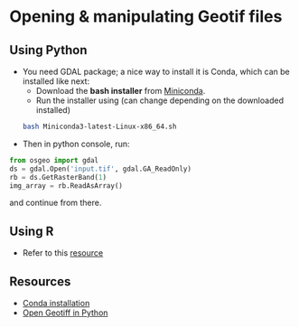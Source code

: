  # Opening & manipulating Geotif files
 ## Using Python
 - You need GDAL package; a nice way to install it is Conda, which can be installed like next:
      - Download the **bash installer** from [Miniconda](https://conda.io/miniconda.html).    
      - Run the installer using (can change depending on the downloaded installed) 
      ```bash
      bash Miniconda3-latest-Linux-x86_64.sh
      ```
  - Then in python console, run: 
  ```python
  from osgeo import gdal
  ds = gdal.Open('input.tif', gdal.GA_ReadOnly)
  rb = ds.GetRasterBand(1)
  img_array = rb.ReadAsArray()
```
and continue from there.

## Using R
- Refer to this [resource](https://www.earthdatascience.org/courses/earth-analytics/lidar-raster-data-r/introduction-to-spatial-metadata-r/)

## Resources
- [Conda installation](https://conda.io/docs/user-guide/install/linux.html#)
- [Open Geotiff in Python](https://stackoverflow.com/questions/41996079/how-do-i-open-geotiff-images-with-gdal-in-python)
